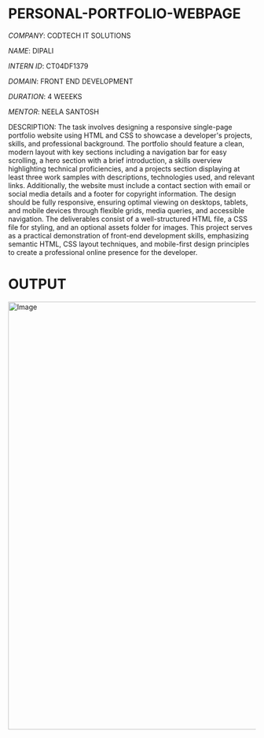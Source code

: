 # PERSONAL-PORTFOLIO-WEBPAGE

*COMPANY*: CODTECH IT SOLUTIONS 

*NAME*: DIPALI

*INTERN ID*: CT04DF1379

*DOMAIN*: FRONT END DEVELOPMENT

*DURATION*: 4 WEEEKS

*MENTOR*: NEELA SANTOSH

DESCRIPTION: The task involves designing a responsive single-page portfolio website using HTML and CSS to showcase a developer's projects, skills, and professional background. The portfolio should feature a clean, modern layout with key sections including a navigation bar for easy scrolling, a hero section with a brief introduction, a skills overview highlighting technical proficiencies, and a projects section displaying at least three work samples with descriptions, technologies used, and relevant links. Additionally, the website must include a contact section with email or social media details and a footer for copyright information. The design should be fully responsive, ensuring optimal viewing on desktops, tablets, and mobile devices through flexible grids, media queries, and accessible navigation. The deliverables consist of a well-structured HTML file, a CSS file for styling, and an optional assets folder for images. This project serves as a practical demonstration of front-end development skills, emphasizing semantic HTML, CSS layout techniques, and mobile-first design principles to create a professional online presence for the developer.

# OUTPUT

<img width="1916" height="870" alt="Image" src="https://github.com/user-attachments/assets/336f5d51-7ed8-45c7-bd6d-b802e2e9c594" />

